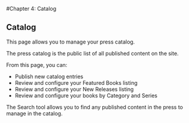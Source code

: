 #Chapter 4: Catalog
## Catalog

This page allows you to manage your press catalog. 

The press catalog is the public list of all published content on the site.

From this page, you can:

* Publish new catalog entries
* Review and configure your Featured Books listing
* Review and configure your New Releases listing
* Review and configure your books by Category and Series

The Search tool allows you to find any published content in the press to manage in the catalog.


